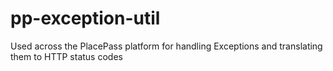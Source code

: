 # pp-exception-util
Used across the PlacePass platform for handling Exceptions and translating them to HTTP status codes
